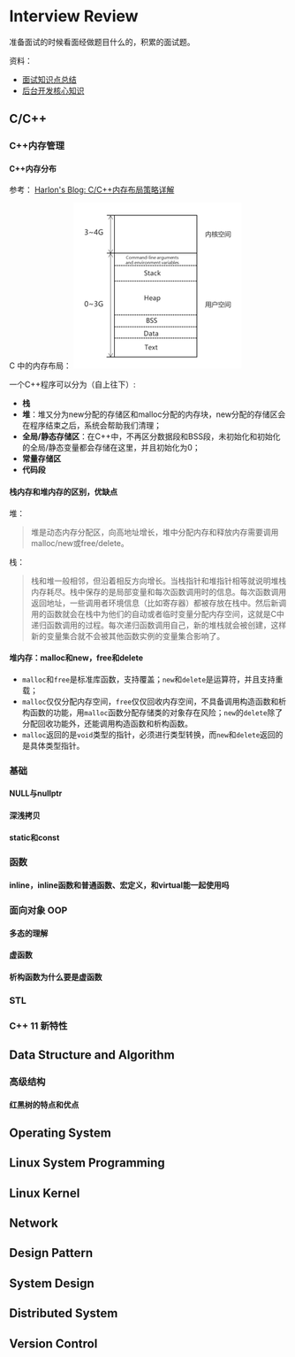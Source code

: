 # Interview Review
准备面试的时候看面经做题目什么的，积累的面试题。

资料：
- [面试知识点总结](http://harlon.org/2018/07/23/interview/#jump11)
- [后台开发核心知识](https://github.com/linw7/Skill-Tree)


## C/C++

### C++内存管理

#### C++内存分布

参考： [Harlon's Blog: C/C++内存布局策略详解](http://harlon.org/2018/04/21/cpluscplusmemory/)

C 中的内存布局： ![pic](pics/c-memory.png)

一个C++程序可以分为（自上往下）:
- **栈**
- **堆**：堆又分为new分配的存储区和malloc分配的内存块，new分配的存储区会在程序结束之后，系统会帮助我们清理；
- **全局/静态存储区**：在C++中，不再区分数据段和BSS段，未初始化和初始化的全局/静态变量都会存储在这里，并且初始化为0；
- **常量存储区**
- **代码段**

#### 栈内存和堆内存的区别，优缺点
堆：
> 堆是动态内存分配区，向高地址增长，堆中分配内存和释放内存需要调用malloc/new或free/delete。

栈：
> 栈和堆一般相邻，但沿着相反方向增长。当栈指针和堆指针相等就说明堆栈内存耗尽。栈中保存的是局部变量和每次函数调用时的信息。每次函数调用返回地址，一些调用者环境信息（比如寄存器）都被存放在栈中。然后新调用的函数就会在栈中为他们的自动或者临时变量分配内存空间，这就是C中递归函数调用的过程。每次递归函数调用自己，新的堆栈就会被创建，这样新的变量集合就不会被其他函数实例的变量集合影响了。

#### 堆内存：malloc和new，free和delete
- `malloc`和`free`是标准库函数，支持覆盖；`new`和`delete`是运算符，并且支持重载；
- `malloc`仅仅分配内存空间，`free`仅仅回收内存空间，不具备调用构造函数和析构函数的功能，用`malloc`函数分配存储类的对象存在风险；`new`的`delete`除了分配回收功能外，还能调用构造函数和析构函数。
- `malloc`返回的是`void`类型的指针，必须进行类型转换，而`new`和`delete`返回的是具体类型指针。

### 基础

#### NULL与nullptr
#### 深浅拷贝
#### static和const

### 函数

#### inline，inline函数和普通函数、宏定义，和virtual能一起使用吗

### 面向对象 OOP

#### 多态的理解
#### 虚函数
#### 析构函数为什么要是虚函数

### STL
### C++ 11 新特性

## Data Structure and Algorithm

### 高级结构
#### 红黑树的特点和优点

## Operating System
## Linux System Programming
## Linux Kernel
## Network
## Design Pattern
## System Design
## Distributed System
## Version Control
